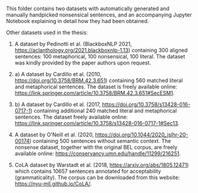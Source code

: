 This folder contains two datasets with automatically generated and manually handpicked nonsensical sentences, and an accompanying Jupyter Notebook explaining in detail how they had been obtained.

Other datasets used in the thesis:

1.  A dataset by Pedinotti et al. (BlackboxNLP 2021, https://aclanthology.org/2021.blackboxnlp-1.13) containing 300 aligned sentences: 100 metaphorical, 100 nonsensical, 100 literal. The dataset was kindly provided by the paper authors upon request.

2. a) A dataset by Cardillo et al. (2010, https://doi.org/10.3758/BRM.42.3.651) containing 560 matched literal and metaphorical sentences. The dataset is freely available online: https://link.springer.com/article/10.3758/BRM.42.3.651#SecESM1.

2. b) A dataset by Cardillo et al. (2017, https://doi.org/10.3758/s13428-016-0717-1) containing additional 240 matched literal and metaphorical sentences. The dataset freely available online: https://link.springer.com/article/10.3758/s13428-016-0717-1#Sec13.

3. A dataset by O'Neill et al. (2020, https://doi.org/10.1044/2020_jslhr-20-00174) containing 500 sentences without semantic context. The nonsense dataset, together with the original BEL corpus, are freely available online: https://conservancy.umn.edu/handle/11299/216251.

4. CoLA dataset by Warstadt et al. (2018, https://arxiv.org/abs/1805.12471) which contains 10657 sentences annotated for acceptability (grammaticality). The corpus can be downloaded from this website: https://nyu-mll.github.io/CoLA/.
